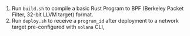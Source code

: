 1. Run `build.sh` to compile a basic Rust Program to BPF (Berkeley Packet Filter, 32-bit LLVM target) format. 
2. Run `deploy.sh` to receive a `program_id` after deployment to a network target pre-configured with `solana` CLI,
